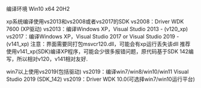 编译环境 Win10 x64 20H2

xp系统编译使用vs2013和vs2008或者vs2017的SDK
vs2008：Driver WDK 7600 (XP驱动)
vs2013：编译Windows XP，Visual Studio 2013 -  (v120_xp)
vs2017：编译Windows XP，Visual Studio 2017 or Visual Studio 2019 - (v141_xp)
注意：界面需要同打包msvcr120.dll，可能会有xp运行丢失该dll
推荐使用v141_xp(SDK)编译XP程序，可能会少很多报错问题，原代码基于SDK 142编写，所以相对v120，v141相对友好.

win7以上使用vs2019(包括驱动)
vs2019：编译win7/win8/win10/win11  Visual Studio 2019 (SDK_142) 
vs2019：Driver WDK 10.0(可选择win7/win10运行平台)